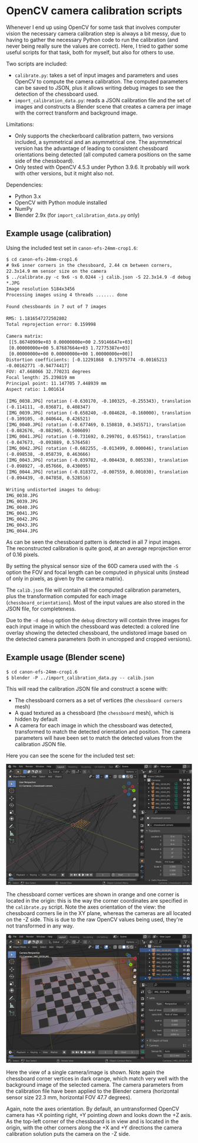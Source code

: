 # OpenCV camera calibration scripts

Whenever I end up using OpenCV for some task that involves computer vision
the necessary camera calibration step is always a bit messy, due to having to
gather the necessary Python code to run the calibration (and never being really
sure the values are correct). Here, I tried to gather some useful scripts for 
that task, both for myself, but also for others to use.

Two scripts are included:

- `calibrate.py`: takes a set of input images and parameters and uses OpenCV to
  compute the camera calibration. The computed parameters can be saved to JSON,
  plus it allows writing debug images to see the detection of the chessboard used.
- `import_calibration_data.py`: reads a JSON calibration file and the set of images
  and constructs a Blender scene that creates a camera per image with the correct
  transform and background image.
  
Limitations:

- Only supports the checkerboard calibration pattern, two versions included, a
  symmetrical and an asymmetrical one. The asymmetrical version has the advantage
  of leading to consistent chessboard orientations being detected (all computed 
  camera positions on the same side of the chessboard).
- Only tested with OpenCV 4.5.3 under Python 3.9.6. It probably will work with
  other versions, but it might also not.
  
Dependencies:

- Python 3.x
- OpenCV with Python module installed
- NumPy
- Blender 2.9x (for `import_calibration_data.py` only)

## Example usage (calibration)

Using the included test set in `canon-efs-24mm-crop1.6`:

```
$ cd canon-efs-24mm-crop1.6
# 9x6 inner corners in the chessboard, 2.44 cm between corners, 22.3x14.9 mm sensor size on the camera
$ ../calibrate.py -c 9x6 -s 0.0244 -j calib.json -S 22.3x14.9 -d debug *.JPG
Image resolution 5184x3456
Processing images using 4 threads ....... done

Found chessboards in 7 out of 7 images

RMS: 1.1816547272502802
Total reprojection error: 0.159998

Camera matrix:
 [[5.86740909e+03 0.00000000e+00 2.59146647e+03]
 [0.00000000e+00 5.87687664e+03 1.72775387e+03]
 [0.00000000e+00 0.00000000e+00 1.00000000e+00]]
Distortion coefficients: [-0.12291868  0.17975774 -0.00165213 -0.00162771 -0.94774417]
FOV: 47.668066 32.770231 degrees
Focal length: 25.239819 mm
Principal point: 11.147705 7.448939 mm
Aspect ratio: 1.001614

[IMG_0038.JPG] rotation (-0.630170, -0.100325, -0.255343), translation (-0.114111, -0.036871, 0.408347)
[IMG_0039.JPG] rotation (-0.658240, -0.084628, -0.160000), translation (-0.109105, -0.040644, 0.426521)
[IMG_0040.JPG] rotation (-0.677469, 0.150810, 0.345571), translation (-0.082676, -0.082905, 0.500609)
[IMG_0041.JPG] rotation (-0.731692, 0.299701, 0.657561), translation (-0.047673, -0.093889, 0.576458)
[IMG_0042.JPG] rotation (-0.602255, -0.013499, 0.000046), translation (-0.098538, -0.058739, 0.463666)
[IMG_0043.JPG] rotation (-0.039782, -0.004438, 0.005338), translation (-0.098927, -0.057666, 0.430095)
[IMG_0044.JPG] rotation (-0.818372, -0.007559, 0.001030), translation (-0.094439, -0.047858, 0.528516)

Writing undistorted images to debug:
IMG_0038.JPG
IMG_0039.JPG
IMG_0040.JPG
IMG_0041.JPG
IMG_0042.JPG
IMG_0043.JPG
IMG_0044.JPG
```

As can be seen the chessboard pattern is detected in all 7 input images. The
reconstructed calibration is quite good, at an average reprojection error of 0.16 pixels.

By setting the physical sensor size of the 60D camera used with the `-S` option the
FOV and focal length can be computed in physical units (instead of only in pixels,
as given by the camera matrix).

The `calib.json` file will contain all the computed calibration parameters, plus 
the transformation computed for each image (`chessboard_orientations`). 
Most of the input values are also stored in the JSON file, for completeness.

Due to the `-d debug` option the `debug` directory will contain three images for
each input image in which the chessboard was detected: a colored line overlay showing
the detected chessboard, the undistored image based on the detected camera parameters (both
in uncropped and cropped versions).

## Example usage (Blender scene)

```
$ cd canon-efs-24mm-crop1.6
$ blender -P ../import_calibration_data.py -- calib.json
```

This will read the calibration JSON file and construct a scene with:

- The chessboard corners as a set of vertices (the `chessboard corners` mesh)
- A quad textured as a chessboard (the `chessboard` mesh), which is hidden by default
- A camera for each image in which the chessboard was detected, transformed
  to match the detected orientation and position. The camera parameters will
  have been set to match the detected values from the calibration JSON file.

Here you can see the scene for the included test set:

![](blender-import1.jpg)

The chessboard corner vertices are shown in orange and one corner is located
in the origin: this is the way the corner coordinates are specified in the
`calibrate.py` script. Note the axes orientation of the view: the chessboard corners 
lie in the XY plane, whereas the cameras are all located on the -Z side. This is due
to the raw OpenCV values being used, they're not transformed in any way.

![](blender-import2.jpg)

Here the view of a single camera/image is shown. Note again the chessboard corner 
vertices in dark orange, which match very well with the background image of the 
selected camera. The camera parameters from the calibration file have been applied
to the Blender camera (horizontal sensor size 22.3 mm, horizontal FOV 47.7 degrees).

Again, note the axes orientation. By default, an untransformed OpenCV camera 
has +X pointing right, +Y pointing *down* and looks down the +Z axis.
As the top-left corner of the chessboard is in view and is located in the origin,
with the other corners along the +X and +Y directions the camera calibration
solution puts the camera on the -Z side.


